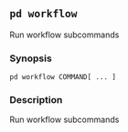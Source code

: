 ## `pd workflow`

Run workflow subcommands

### Synopsis

    pd workflow COMMAND[ ... ]

### Description

Run workflow subcommands

